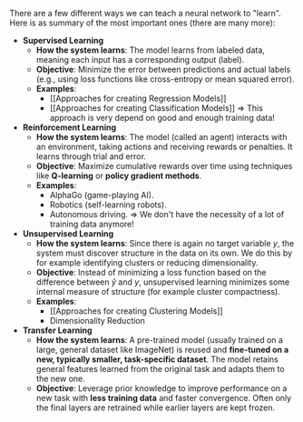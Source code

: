 There are a few different ways we can teach a neural network to "learn". Here is as summary of the most important ones (there are many more):
- **Supervised Learning**
	- **How the system learns**: The model learns from labeled data, meaning each input has a corresponding output (label).
	- **Objective**: Minimize the error between predictions and actual labels (e.g., using loss functions like cross-entropy or mean squared error).
	- **Examples**:
		- [[Approaches for creating Regression Models]]
		- [[Approaches for creating Classification Models]]
	=> This approach is very depend on good and enough training data!
- **Reinforcement Learning**
	- **How the system learns**: The model (called an agent) interacts with an environment, taking actions and receiving rewards or penalties. It learns through trial and error.
	- **Objective**: Maximize cumulative rewards over time using techniques like **Q-learning** or **policy gradient methods**.
	- **Examples**:
		- AlphaGo (game-playing AI).
		- Robotics (self-learning robots).
		- Autonomous driving.
	=> We don't have the necessity of a lot of training data anymore! 
- **Unsupervised Learning**
	- **How the system learns**: Since there is again no target variable $y$, the system must discover structure in the data on its own. We do this by for example identifying clusters or reducing dimensionality. 
	- **Objective**: Instead of minimizing a loss function based on the difference between $\hat{y}$ and $y$, unsupervised learning minimizes some internal measure of structure (for example cluster compactness).
	- **Examples**:
		- [[Approaches for creating Clustering Models]]
		- Dimensionality Reduction
- **Transfer Learning**
	- **How the system learns**: A pre-trained model (usually trained on a large, general dataset like ImageNet) is reused and **fine-tuned on a new, typically smaller, task-specific dataset**. The model retains general features learned from the original task and adapts them to the new one.
	- **Objective**: Leverage prior knowledge to improve performance on a new task with **less training data** and faster convergence. Often only the final layers are retrained while earlier layers are kept frozen.